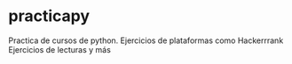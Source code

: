 # practicapy
Practica de cursos de python. Ejercicios de plataformas como Hackerrrank
Ejercicios de lecturas y más
